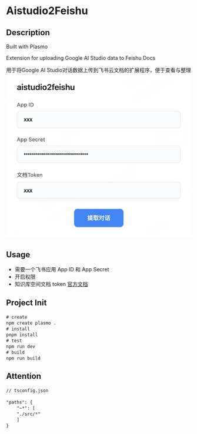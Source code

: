 # Aistudio2Feishu

## Description

Built with Plasmo

Extension for uploading Google AI Studio data to Feishu Docs

用于将Google AI Studio对话数据上传到飞书云文档的扩展程序，便于查看与整理
![image.png](assets/image.png)


## Usage
- 需要一个飞书应用 App ID 和 App Secret
- 开启权限
- 知识库空间文档 token [官方文档](https://open.feishu.cn/document/server-docs/docs/wiki-v2/wiki-qa)


## Project Init
```shell
# create
npm create plasmo .
# install
pnpm install
# test
npm run dev
# build
npm run build
```

## Attention
```
// tsconfig.json

"paths": {
    "~*": [
    "./src/*"
    ]
}

```

